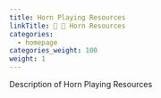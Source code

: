 ```yaml
---
title: Horn Playing Resources
linkTitle: 📯 💼 Horn Resources
categories:
  - homepage
categories_weight: 100
weight: 1
---
```


Description of Horn Playing Resources
